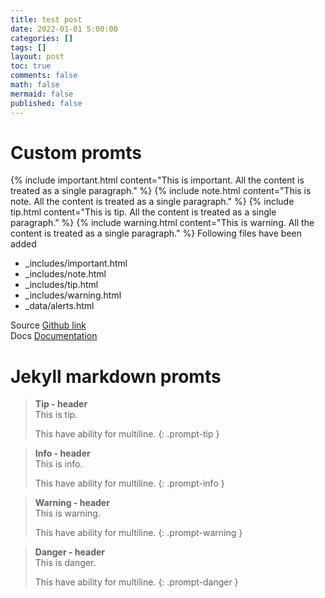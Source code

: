 ```yaml
---
title: test post
date: 2022-01-01 5:00:00 
categories: []
tags: []
layout: post
toc: true
comments: false
math: false
mermaid: false
published: false
---
```


# Custom promts

{% include important.html content="This is important. All the content is treated as a single paragraph." %}
{% include note.html content="This is note. All the content is treated as a single paragraph." %}
{% include tip.html content="This is tip. All the content is treated as a single paragraph." %}
{% include warning.html content="This is warning. All the content is treated as a single paragraph." %}
Following files have been added 
- _includes/important.html
- _includes/note.html
- _includes/tip.html
- _includes/warning.html
- _data/alerts.html

Source [Github link](https://github.com/tomjoht/documentation-theme-jekyll/tree/gh-pages)  
Docs [Documentation](https://idratherbewriting.com/documentation-theme-jekyll/mydoc_alerts.html)

# Jekyll markdown promts

>**Tip - header**  
>This is tip.
>
>This have ability for multiline. 
{: .prompt-tip }

>**Info - header**  
>This is info.
>
>This have ability for multiline. 
{: .prompt-info }

>**Warning - header**  
>This is warning.
>
>This have ability for multiline. 
{: .prompt-warning }

>**Danger - header**  
>This is danger.
>
>This have ability for multiline. 
{: .prompt-danger }
